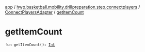 [app](../../index.md) / [hwp.basketball.mobility.drillpreparation.step.connectplayers](../index.md) / [ConnectPlayersAdapter](index.md) / [getItemCount](.)

# getItemCount

`fun getItemCount(): `[`Int`](https://kotlinlang.org/api/latest/jvm/stdlib/kotlin/-int/index.html)